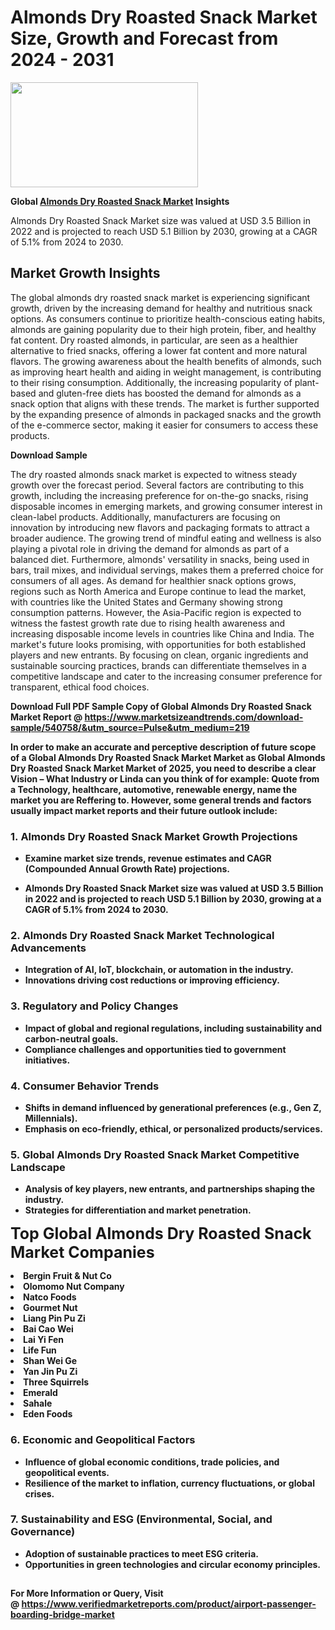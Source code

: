 <H1>Almonds Dry Roasted Snack Market Size, Growth and Forecast from 2024 - 2031</H1><img class="aligncenter size-medium wp-image-584254" src="https://thirdeyenews.in/wp-content/uploads/2024/09/Global-Market-Research-300x168.jpeg" alt="" width="300" height="168" /><p><strong>Global&nbsp;<a href="https://www.marketsizeandtrends.com/download-sample/540758/&amp;utm_source=Pulse&amp;utm_medium=219">Almonds Dry Roasted Snack Market</a> Insights</strong></p><p>Almonds Dry Roasted Snack Market size was valued at USD 3.5 Billion in 2022 and is projected to reach USD 5.1 Billion by 2030, growing at a CAGR of 5.1% from 2024 to 2030.</p><p><h2>Market Growth Insights</h2> <p>The global almonds dry roasted snack market is experiencing significant growth, driven by the increasing demand for healthy and nutritious snack options. As consumers continue to prioritize health-conscious eating habits, almonds are gaining popularity due to their high protein, fiber, and healthy fat content. Dry roasted almonds, in particular, are seen as a healthier alternative to fried snacks, offering a lower fat content and more natural flavors. The growing awareness about the health benefits of almonds, such as improving heart health and aiding in weight management, is contributing to their rising consumption. Additionally, the increasing popularity of plant-based and gluten-free diets has boosted the demand for almonds as a snack option that aligns with these trends. The market is further supported by the expanding presence of almonds in packaged snacks and the growth of the e-commerce sector, making it easier for consumers to access these products.</p> <p><strong>Download Sample</strong></p> <p>The dry roasted almonds snack market is expected to witness steady growth over the forecast period. Several factors are contributing to this growth, including the increasing preference for on-the-go snacks, rising disposable incomes in emerging markets, and growing consumer interest in clean-label products. Additionally, manufacturers are focusing on innovation by introducing new flavors and packaging formats to attract a broader audience. The growing trend of mindful eating and wellness is also playing a pivotal role in driving the demand for almonds as part of a balanced diet. Furthermore, almonds' versatility in snacks, being used in bars, trail mixes, and individual servings, makes them a preferred choice for consumers of all ages. As demand for healthier snack options grows, regions such as North America and Europe continue to lead the market, with countries like the United States and Germany showing strong consumption patterns. However, the Asia-Pacific region is expected to witness the fastest growth rate due to rising health awareness and increasing disposable income levels in countries like China and India. The market's future looks promising, with opportunities for both established players and new entrants. By focusing on clean, organic ingredients and sustainable sourcing practices, brands can differentiate themselves in a competitive landscape and cater to the increasing consumer preference for transparent, ethical food choices. <p><strong></p><p><span class=""><strong>Download Full PDF Sample Copy of Global Almonds Dry Roasted Snack Market Report</strong> @ <a href="https://www.marketsizeandtrends.com/download-sample/540758/&amp;utm_source=Pulse&amp;utm_medium=219" target="_blank">https://www.marketsizeandtrends.com/download-sample/540758/&amp;utm_source=Pulse&amp;utm_medium=219</a></span></p><p>In order to make an accurate and perceptive description of future scope of a Global&nbsp;Almonds Dry Roasted Snack Market Market as Global&nbsp;Almonds Dry Roasted Snack Market Market of 2025, you need to describe a clear Vision &ndash; What Industry or Linda can you think of for example: Quote from a Technology, healthcare, automotive, renewable energy, name the market you are Reffering to. However, some general trends and factors usually impact market reports and their future outlook include:</p><h3>1.&nbsp;<strong>Almonds Dry Roasted Snack Market Growth Projections</strong></h3><ul><li>Examine market size trends, revenue estimates and CAGR (Compounded Annual Growth Rate) projections.</li><li><p>Almonds Dry Roasted Snack Market size was valued at USD 3.5 Billion in 2022 and is projected to reach USD 5.1 Billion by 2030, growing at a CAGR of 5.1% from 2024 to 2030.</p></li></ul><h3>2.&nbsp;<strong>Almonds Dry Roasted Snack Market Technological Advancements</strong></h3><ul><li>Integration of AI, IoT, blockchain, or automation in the industry.</li><li>Innovations driving cost reductions or improving efficiency.</li></ul><h3>3.&nbsp;<strong>Regulatory and Policy Changes</strong></h3><ul><li>Impact of global and regional regulations, including sustainability and carbon-neutral goals.</li><li>Compliance challenges and opportunities tied to government initiatives.</li></ul><h3>4.&nbsp;<strong>Consumer Behavior Trends</strong></h3><ul><li>Shifts in demand influenced by generational preferences (e.g., Gen Z, Millennials).</li><li>Emphasis on eco-friendly, ethical, or personalized products/services.</li></ul><h3>5.&nbsp;<strong>Global Almonds Dry Roasted Snack Market Competitive Landscape</strong></h3><ul><li>Analysis of key players, new entrants, and partnerships shaping the industry.</li><li>Strategies for differentiation and market penetration.</li></ul><p data-pm-slice="1 1 []"><span style="color: inherit; font-family: inherit; font-size: 25px;">Top Global Almonds Dry Roasted Snack Market Companies</span></p><div class="" data-test-id=""><p><li>Bergin Fruit & Nut Co</li><li> Olomomo Nut Company</li><li> Natco Foods</li><li> Gourmet Nut</li><li> Liang Pin Pu Zi</li><li> Bai Cao Wei</li><li> Lai Yi Fen</li><li> Life Fun</li><li> Shan Wei Ge</li><li> Yan Jin Pu Zi</li><li> Three Squirrels</li><li> Emerald</li><li> Sahale</li><li> Eden Foods</li></p></div><h3>6.&nbsp;<strong>Economic and Geopolitical Factors</strong></h3><ul><li>Influence of global economic conditions, trade policies, and geopolitical events.</li><li>Resilience of the market to inflation, currency fluctuations, or global crises.</li></ul><h3>7.&nbsp;<strong>Sustainability and ESG (Environmental, Social, and Governance)</strong></h3><ul><li>Adoption of sustainable practices to meet ESG criteria.</li><li>Opportunities in green technologies and circular economy principles.</li></ul><h2><strong style="font-size: 14px;">For More Information or Query, Visit @&nbsp;</strong><a style="background-color: #ffffff; font-size: 14px;" href="https://www.marketsizeandtrends.com/report/almonds-dry-roasted-snack-market/" target="_blank">https://www.verifiedmarketreports.com/product/airport-passenger-boarding-bridge-market</a></h2>
